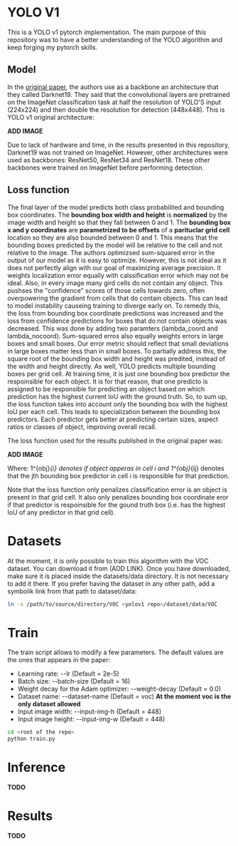 # YOLO V1

This is a YOLO v1 pytorch implementation. The main purpose of this repository was to have a better understanding of the YOLO algorithm and keep forging my pytorch skills.

## Model

In the [original paper](https://arxiv.org/abs/1506.02640), the authors use as a backbone an architecture that they called Darknet19. They said that the convolutional layers are pretrained on the ImageNet classification task at half the resolution of YOLO'S input (224x224) and then double the resolution for detection (448x448). This is YOLO v1 original architecture:

**ADD IMAGE**

Due to lack of hardware and time, in the results presented in this repository, Darknet19 was not trained on ImageNet. However, other architectures were used as backbones: ResNet50, ResNet34 and ResNet18. These other backbones were trained on ImageNet before performing detection.

## Loss function

The final layer of the model predicts both class probabilited and bounding box coordinates. The **bounding box width and height** is **normalized** by the image width and height so that they fall between 0 and 1. The **bounding box x and y coordinates** are **parametrized to be offsets** of a **parituclar grid cell** location so they are also bounded between 0 and 1. This means that the bounding boxes predicted by the model will be relative to the cell and not relative to the image.
The authors optimizsed sum-squared error in the output of our model as it is easy to optimize. However, this is not ideal as it does not perfectly align with our goal of maximizing average precision. It weights localization error equally with calssification error which may not be ideal. Also, in every image many gird cells do not contain any object. This pushses the "confidence" scores of those cells towards zero, often overpowering the gradient from cells that do contain objects. This can lead to model instability causeing training to diverge early on.
To remedy this, the loss from bounding box coordinate predictions was increased and the loss from confidence predictions for boxes that do not contain objects was decreased. This was done by adding two paramters (lambda_coord and lambda_nocoord).
Sum-squared erros also equally weights errors in large boxes and small boxes. Our error metric should reflect that small deviations in large boxes matter less than in small boxes. To partially address this, the square root of the bounding box width and height was predited, instead of the width and height directly.
As well, YOLO predicts multiple bounding boxes per grid cell. At training time, it is just one bounding box predictor the respoinsible for each object. It is for that reason, that one predicto is assigned to be responsible for predicting an object based on which prediction has the highest current IoU with the ground truth. So, to sum up, the loss function takes into account only the bounding box with the highest IoU per each cell. This leads to specialization between the bounding box predictors. Each predictor gets better at predicting certain sizes, aspect ratios or classes of object, improving overall recall.

The loss function used for the results published in the original paper was:

**ADD IMAGE**

Where: 1^{obj}_{i} denotes if object apperas in cell i and 1^{obj}_{ij} denotes that the jth bounding box predictor in cell i is responsible for that prediction.

Note that the loss function only penalizes classification error is an object is present in that grid cell. It also only penalizes bounding box coordinate eror if that predictor is respoinsible for the gound truth box (i.e. has the highest IoU of any predictor in that grid cell).

# Datasets

At the moment, it is only possible to train this algorithm with the VOC dataset. You can download it from (ADD LINK). Once you have downloaded, make sure it is placed inside the datasets/data directory.
It is not necessary to add it there. If you prefer having the dataset in any other path, add a symbolik link from that path to dataset/data:

```bash
ln -s /path/to/source/directory/VOC <yolov1 repo>/dataset/data/VOC
```

# Train

The train script allows to modify a few parameters. The default values are the ones that appears in the paper:

* Learning rate: --lr <value> (Default = 2e-5)
* Batch size: --batch-size <value> (Default = 16)
* Weight decay for the Adam optimizer: --weight-decay <value> (Default = 0.0)
* Dataset name: --dataset-name <value> (Default = voc) **At the moment voc is the only dataset allowed**
* Input image width: --input-img-h <value> (Default = 448)
* Input image height: --input-img-w <value> (Default = 448)

```bash
cd <root of the repo>
python train.py
```

# Inference

**TODO**

# Results

**TODO**
